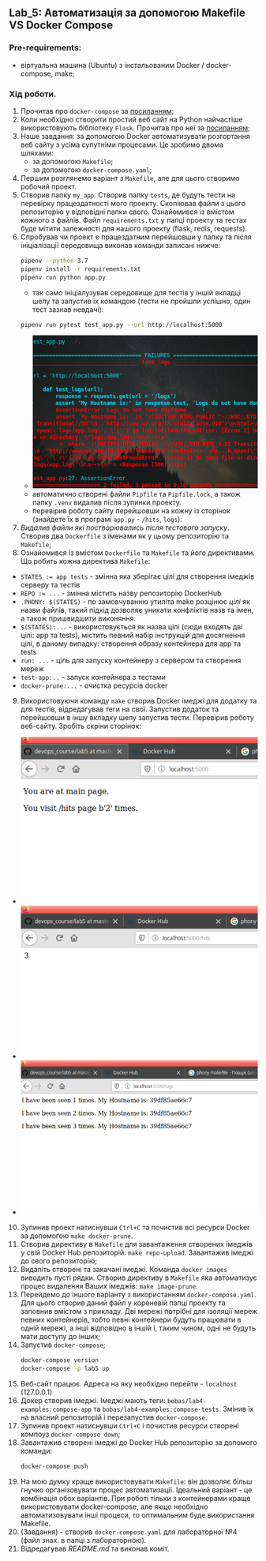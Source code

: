## Lab_5: Автоматизація за допомогою Makefile VS Docker Compose

### Pre-requirements:
- віртуальна машина (Ubuntu) з інстальованим Docker / docker-compose, make;

### Хід роботи.
1. Прочитав про `docker-compose` за [посиланням](https://docs.docker.com/compose/);
2. Коли необхідно створити простий веб сайт на Python найчастіше використовують бібліотеку `Flask`. Прочитав про неї за [посиланням](https://flask-russian-docs.readthedocs.io/ru/latest/quickstart.html); 
3. Наше завдання: за допомогою Docker автоматизувати розгортання веб сайту з усіма супутніми процесами. Це зробимо двома шляхами:
    - за допомогою `Makefile`;
    - за допомогою `docker-compose.yaml`;
4. Першим розглянемо варіант з `Makefile`, але для цього створимо робочий проект. 
5. Створив папку `my_app`. Створив папку `tests`, де будуть тести на перевірку працездатності мого проекту. Скопіював файли з цього репозиторію у відповідні папки свого. Ознайомився із вмістом кожного з файлів. Файл `requirements.txt` у папці проекту та тестах буде мітити залежності для нашого проекту (flask, redis, requests).
6. Cпробував чи проект є працездатним перейшовши у папку та після ініціалізації середовища виконав команди записані нижче:
    ```bash
    pipenv --python 3.7
    pipenv install -r requirements.txt
    pipenv run python app.py
    ```
    - так само ініціалузував середовище для тестів у іншій вкладці шелу та запустив їх командою (тести не пройшли успішно, один тест зазнав невдачі):
    ```bash
    pipenv run pytest test_app.py --url http://localhost:5000
    ```
    - ![](img/onetest_failed.png)
    - автоматично створені файли `Pipfile` та `Pipfile.lock`, а також папку `.venv` видалив після зупинки проекту.
    - перевірив роботу сайту перейшовши на кожну із сторінок (знайдете їх в програмі `app.py` - `/hits`, `logs`):
7. _Видалив файли які постворювались після тестового запуску_. Створив два `Dockerfile` з іменами як у цьому репозиторію та `Makefile`;
8. Ознайомився із вмістом `Dockerfile` та `Makefile` та його директивами. Що робить кожна директива `Makefile`:
- `STATES := app tests` - змінна яка зберігає цілі для створення імеджів серверу та тестів
- `REPO := ...` - змінна містить назву репозиторію DockerHub
- `.PHONY: $(STATES)` - по замовчуванню утиліта make розцінює _цілі_ як назви файлів, такий підхід дозволяє уникати конфліктів назв та імен, а також пришвидшити виконяння.
- `$(STATES):...` - використовується як назва цілі (сюди входять дві цілі: app та tests), містить певний набір інструкцій для досягнення цілі, в даному випадку: створення образу контейнера для app та tests
- `run: ...` - ціль для запуску контейнеру з сервером та створення мереж
- `test-app:..` - запуск контейнера з тестами
- `docker-prune:...` - очистка ресурсів docker
9. Використовуючи команду `make` створив Docker імеджі для додатку та для тестів, відредагував теги на свої. Запустив додаток та перейшовши в іншу вкладку шелу запустив тести. Перевірив роботу веб-сайту. Зробіть скріни сторінок:
- ![](img/mainpage.png)
- ![](img/hitspage.png)
- ![](img/logspage.png)
10. Зупинив проект натиснувши `Ctrl+C` та почистив всі ресурси Docker за допомогою `make docker-prune`.
11. Створив директиву в `Makefile` для завантаження створених імеджів у свій Docker Hub репозиторій: `make repo-upload`. Завантажив імеджі до свого репозиторію;
12. Видаліть створені та закачані імеджі. Команда `docker images` виводить пусті рядки. Створив директиву в `Makefile` яка автоматизує процес видалення Ваших імеджів: `make image-prune`.
13. Перейдемо до іншого варіанту з використанням `docker-compose.yaml`. Для цього створив даний файл у кореневій папці проекту та заповнив вмістом з прикладу. Дві мережі потрібні для ізоляції мереж певних контейнерів, тобто певні контейнери будуть працювати в одній мережі, а інші відповідно в іншій і, таким чином, одні не будуть мати доступу до інших;
14. Запустив `docker-compose`;
    ```bash
    docker-compose version
    docker-compose -p lab5 up
    ```
15. Веб-сайт працює. Адреса на яку необхідно перейти - `localhost` (127.0.0.1)
16. Докер створив імеджі. Імеджі мають теги: `bobas/lab4-examples:compose-app` та `bobas/lab4-examples:compose-tests`. Змінив їх на власний репозиторій і перезапустив `docker-compose`.
17. Зупинив проект натиснувши `Ctrl+C` і почистив ресурси створені компоуз `docker-compose down`;
18. Завантажив створені імеджі до Docker Hub репозиторію за допомого команди:
    ```bash
    docker-compose push
    ```
19. На мою думку краще використовувати `Makefile`: він дозволяє більш гнучко організовувати процес автоматизації. Ідеальний варіант - це комбінація обох варіантів. При роботі тільки з контейнерами краще використовувати docker-compose, але якщо необхідно автоматизовувати інші процеси, то оптимальним буде використання Makefile.
20. (Завдання) - створив `docker-compose.yaml` для лабораторної №4 (файл знах. в папці з лабораторною).
21. Відредагував _README.md_ та виконав коміт.